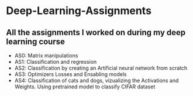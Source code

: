 # Deep-Learning-Assignments
## All the assignments I worked on during my deep learning course
- AS0: Matrix manipulations
- AS1: Classification and regression
- AS2: Classification by creating an Artificial neural network from scratch
- AS3: Optimizers Losses and Ensabling models
- AS4: Classification of cats and dogs, vizualizing the Activations and Weights. Using pretrained model to classify CIFAR dataset
